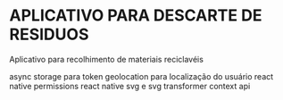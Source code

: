 # APLICATIVO PARA DESCARTE DE RESIDUOS 
 Aplicativo para recolhimento de materiais reciclavéis

async storage para token
geolocation para localização do usuário
react native permissions
react native svg e svg transformer
context api

